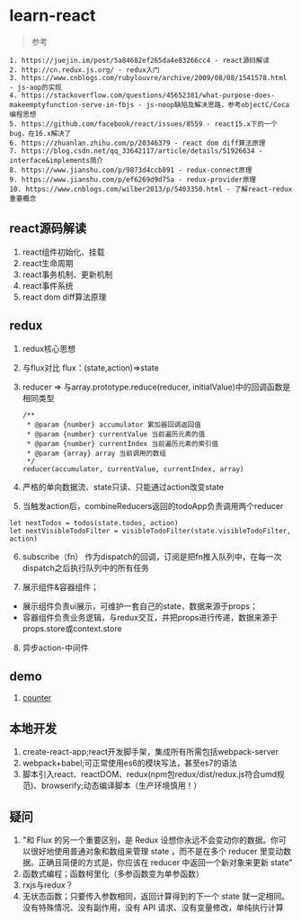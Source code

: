 # learn-react

> 参考

	1. https://juejin.im/post/5a84682ef265da4e83266cc4 - react源码解读
	2. http://cn.redux.js.org/ - redux入门
	3. https://www.cnblogs.com/rubylouvre/archive/2009/08/08/1541578.html - js-aop的实现
	4. https://stackoverflow.com/questions/45652381/what-purpose-does-makeemptyfunction-serve-in-fbjs - js-noop缺陷及解决思路，参考objectC/Coca编程思想
	5. https://github.com/facebook/react/issues/8559 - react15.x下的一个bug，在16.x解决了
	6. https://zhuanlan.zhihu.com/p/20346379 - react dom diff算法原理
	7. https://blog.csdn.net/qq_33642117/article/details/51926634 - interface&implements简介
	8. https://www.jianshu.com/p/9873d4ccb891 - redux-connect原理
	9. https://www.jianshu.com/p/ef6269d9d75a - redux-provider原理
	10. https://www.cnblogs.com/wilber2013/p/5403350.html - 了解react-redux重要概念

## react源码解读
1. react组件初始化、挂载
2. react生命周期
3. react事务机制、更新机制
4. react事件系统
5. react dom diff算法原理

## redux
1. redux核心思想

2. 与flux对比
flux：(state,action)=>state

3. reducer => 与array.prototype.reduce(reducer, initialValue)中的回调函数是相同类型
    ```
    /**
     * @param {number} accumulator 累加器回调返回值
     * @param {number} currentValue 当前遍历元素的值
     * @param {number} currentIndex 当前遍历元素的索引值
     * @param {array} array 当前调用的数组
     */
    reducer(accumulator, currentValue, currentIndex, array)

    ```
4. 严格的单向数据流、state只读、只能通过action改变state

5. 当触发action后，combineReducers返回的todoApp负责调用两个reducer
```
let nextTodos = todos(state.todos, action)
let nextVisibleTodoFilter = visibleTodoFilter(state.visibleTodoFilter, action)
```

6. subscribe（fn） 作为dispatch的回调，订阅是把fn推入队列中，在每一次dispatch之后执行队列中的所有任务

7. 展示组件&容器组件；
* 展示组件负责ui展示，可维护一套自己的state，数据来源于props；
* 容器组件负责业务逻辑，与redux交互，并把props进行传递，数据来源于props.store或context.store

8. 异步action-中间件


## demo
1. [counter](https://github.com/Lighting-Jack/learn-react/tree/master/counter)

## 本地开发
1. create-react-app;react开发脚手架，集成所有所需包括webpack-server
2. webpack+babel;可正常使用es6的模块写法，甚至es7的语法
3. 脚本引入react、reactDOM、redux(npm包redux/dist/redux.js符合umd规范)、browserify;动态编译脚本（生产环境慎用！）

## 疑问
1. "和 Flux 的另一个重要区别，是 Redux 设想你永远不会变动你的数据。你可以很好地使用普通对象和数组来管理 state ，而不是在多个 reducer 里变动数据。正确且简便的方式是，你应该在 reducer 中返回一个新对象来更新 state"
2. 函数式编程；函数柯里化（多参函数变为单参函数）
3. rxjs与redux？
4. 无状态函数；只要传入参数相同，返回计算得到的下一个 state 就一定相同。没有特殊情况、没有副作用，没有 API 请求、没有变量修改，单纯执行计算
